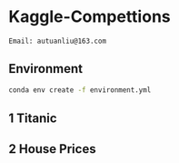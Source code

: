 # Kaggle-Compettions

```
Email: autuanliu@163.com
```

## Environment

```bash
conda env create -f environment.yml
```

## 1 Titanic

## 2 House Prices
